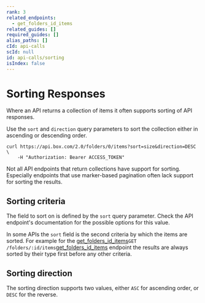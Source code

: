 ```yaml
---
rank: 3
related_endpoints:
  - get_folders_id_items
related_guides: []
required_guides: []
alias_paths: []
cId: api-calls
scId: null
id: api-calls/sorting
isIndex: false
---
```

# Sorting Responses

Where an API returns a collection of items it often supports sorting of API
responses.

Use the `sort` and `direction` query parameters to sort the collection either in
ascending or descending order.

```curl
curl https://api.box.com/2.0/folders/0/items?sort=size&direction=DESC \
    -H "Authorization: Bearer ACCESS_TOKEN"
```

<Message type="warning">

Not all API endpoints that return collections have support for sorting.
Especially endpoints that use marker-based pagination often lack support for
sorting the results.

</Message>

## Sorting criteria

The field to sort on is defined by the `sort` query parameter. Check the API
endpoint's documentation for the possible options for this value.

<Message type="notice">

In some APIs the `sort` field is the second criteria by which the items are
sorted. For example for the [get_folders_id_items][get_folders_id_items]`GET /folders/:id/items`[get_folders_id_items][get_folders_id_items]
endpoint the results are always sorted by their type first before any other
criteria.

</Message>

## Sorting direction

The sorting direction supports two values, either `ASC` for ascending order, or
`DESC` for the reverse.

[get_folders_id_items]: endpoint://get_folders_id_items
